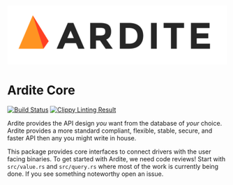 ![Ardite Logo](logo.png)

# Ardite Core

[![Build Status][1]][2]
[![Clippy Linting Result][3]][4]

[1]: https://travis-ci.org/ardite/ardite-core.svg?branch=master
[2]: https://travis-ci.org/ardite/ardite-core
[3]: https://clippy.bashy.io/github/ardite/ardite-core/develop/badge.svg
[4]: https://clippy.bashy.io/github/ardite/ardite-core/develop/log

Ardite provides the API design *you* want from the database of *your* choice. Ardite provides a more standard compliant, flexible, stable, secure, and faster API then any you might write in house.

This package provides core interfaces to connect drivers with the user facing binaries. To get started with Ardite, we need code reviews! Start with `src/value.rs` and `src/query.rs` where most of the work is currently being done. If you see something noteworthy open an issue.
